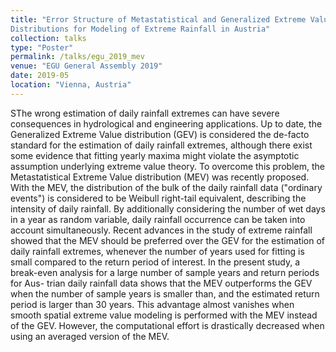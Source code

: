 ```yaml
---
title: "Error Structure of Metastatistical and Generalized Extreme Value
Distributions for Modeling of Extreme Rainfall in Austria"
collection: talks
type: "Poster"
permalink: /talks/egu_2019_mev
venue: "EGU General Assembly 2019"
date: 2019-05
location: "Vienna, Austria"
---
```



SThe wrong estimation of daily rainfall extremes can have severe consequences in hydrological and engineering
applications. Up to date, the Generalized Extreme Value distribution (GEV) is considered the de-facto standard
for the estimation of daily rainfall extremes, although there exist some evidence that fitting yearly maxima might
violate the asymptotic assumption underlying extreme value theory.
To overcome this problem, the Metastatistical Extreme Value distribution (MEV) was recently proposed.
With the MEV, the distribution of the bulk of the daily rainfall data ("ordinary events") is considered to be Weibull
right-tail equivalent, describing the intensity of daily rainfall. By additionally considering the number of wet days
in a year as random variable, daily rainfall occurrence can be taken into account simultaneously. Recent advances
in the study of extreme rainfall showed that the MEV should be preferred over the GEV for the estimation of daily
rainfall extremes, whenever the number of years used for fitting is small compared to the return period of interest.
In the present study, a break-even analysis for a large number of sample years and return periods for Aus-
trian daily rainfall data shows that the MEV outperforms the GEV when the number of sample years is smaller
than, and the estimated return period is larger than 30 years. This advantage almost vanishes when smooth spatial
extreme value modeling is performed with the MEV instead of the GEV. However, the computational effort is
drastically decreased when using an averaged version of the MEV.